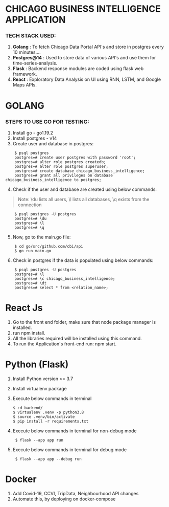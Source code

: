 # CHICAGO BUSINESS INTELLIGENCE APPLICATION

### TECH STACK USED:
1. **Golang** : To fetch Chicago Data Portal API's and store in postgres every 10 minutes....
2. **Postgres@14** : Used to store data of various API's and use them for time-series-analysis.
3. **Flask** : Backend response modules are coded using flask web framework.
4. **React** : Exploratory Data Analysis on UI using RNN, LSTM, and Google Maps APIs.



# GOLANG
### STEPS TO USE GO FOR TESTING:
1. Install go - go1.19.2
2. Install postgres - v14
3. Create user and database in postgres:
```
    $ psql postgres
    postgres=# create user postgres with password 'root';
    postgres=# alter role postgres createdb;
    postgres=# alter role postgres superuser;
    postgres=# create database chicago_business_intelligence;
    postgres=# grant all privileges on database chicago_business_intelligence to postgres;
```
4. Check if the user and database are created using below commands:
> Note: \du lists all users, \l lists all databases, \q exists from the connection 
```
    $ psql postgres -U postgres
    postgres=# \du
    postgres=# \l
    postgres=# \q
```
5. Now, go to the main.go file:
```
    $ cd go/src/github.com/cbi/api
    $ go run main.go
```
6. Check in postgres if the data is populated using below commands:
```
    $ psql postgres -U postgres
    postgres=# \l
    postgres=# \c chicago_business_intelligence;
    postgres=# \dt
    postgres=# select * from <relation_name>;
```
# React Js
1. Go to the front end folder, make sure that node package manager is installed.
2. run npm install.
3. All the libraries required will be installed using this command.
4. To run the Application's front-end run: npm start.

# Python (Flask)
 1. Install Python version >= 3.7
2. Install virtualenv package
3. Execute below commands in terminal

   ```
   $ cd backend/
   $ virtualenv .venv -p python3.8
   $ source .venv/bin/activate
   $ pip install -r requirements.txt
   ```
4. Execute below commands in terminal for non-debug mode

   ```
    $ flask --app app run
   ```
5. Execute below commands in terminal for debug mode

   ```
    $ flask --app app --debug run
   ```

# Docker 
1. Add Covid-19, CCVI, TripData, Neighbourhood API changes 
2. Automate this, by deploying on docker-compose